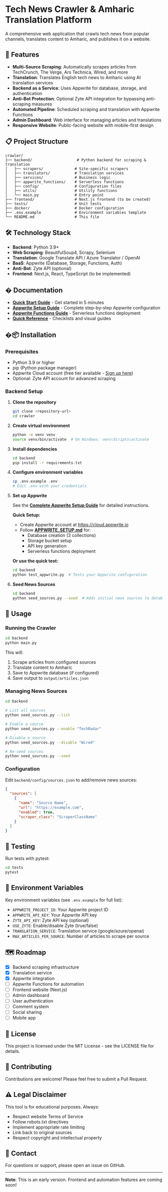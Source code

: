 # Tech News Crawler & Amharic Translation Platform

A comprehensive web application that crawls tech news from popular channels, translates content to Amharic, and publishes it on a website.

## 🚀 Features

- **Multi-Source Scraping**: Automatically scrapes articles from TechCrunch, The Verge, Ars Technica, Wired, and more
- **Translation**: Translates English tech news to Amharic using AI translation services
- **Backend as a Service**: Uses Appwrite for database, storage, and authentication
- **Anti-Bot Protection**: Optional Zyte API integration for bypassing anti-scraping measures
- **Automated Pipeline**: Scheduled scraping and translation with Appwrite Functions
- **Admin Dashboard**: Web interface for managing articles and translations
- **Responsive Website**: Public-facing website with mobile-first design

## 📋 Project Structure

```
crawler/
├── backend/                    # Python backend for scraping & translation
│   ├── scrapers/              # Site-specific scrapers
│   ├── translators/           # Translation services
│   ├── services/              # Business logic
│   ├── appwrite_functions/    # Serverless functions
│   ├── config/                # Configuration files
│   ├── utils/                 # Utility functions
│   └── main.py                # Entry point
├── frontend/                  # Next.js frontend (to be created)
├── tests/                     # Unit tests
├── docker/                    # Docker configuration
├── .env.example               # Environment variables template
└── README.md                  # This file
```

## 🛠️ Technology Stack

- **Backend**: Python 3.9+
- **Web Scraping**: BeautifulSoup4, Scrapy, Selenium
- **Translation**: Google Translate API / Azure Translator / OpenAI
- **BaaS**: Appwrite (Database, Storage, Functions, Auth)
- **Anti-Bot**: Zyte API (optional)
- **Frontend**: Next.js, React, TypeScript (to be implemented)

## � Documentation

- **[Quick Start Guide](QUICKSTART.md)** - Get started in 5 minutes
- **[Appwrite Setup Guide](docs/APPWRITE_SETUP.md)** - Complete step-by-step Appwrite configuration
- **[Appwrite Functions Guide](docs/APPWRITE_FUNCTIONS.md)** - Serverless functions deployment
- **[Quick Reference](docs/APPWRITE_QUICK_REFERENCE.md)** - Checklists and visual guides

## �📦 Installation

### Prerequisites

- Python 3.9 or higher
- pip (Python package manager)
- Appwrite Cloud account (free tier available - [Sign up here](https://cloud.appwrite.io))
- Optional: Zyte API account for advanced scraping

### Backend Setup

1. **Clone the repository**
   ```bash
   git clone <repository-url>
   cd crawler
   ```

2. **Create virtual environment**
   ```bash
   python -m venv venv
   source venv/bin/activate  # On Windows: venv\Scripts\activate
   ```

3. **Install dependencies**
   ```bash
   cd backend
   pip install -r requirements.txt
   ```

4. **Configure environment variables**
   ```bash
   cp .env.example .env
   # Edit .env with your credentials
   ```

5. **Set up Appwrite**
   
   See the **[Complete Appwrite Setup Guide](docs/APPWRITE_SETUP.md)** for detailed instructions.
   
   **Quick Setup:**
   - Create Appwrite account at https://cloud.appwrite.io
   - Follow **[APPWRITE_SETUP.md](docs/APPWRITE_SETUP.md)** for:
     - Database creation (3 collections)
     - Storage bucket setup
     - API key generation
     - Serverless functions deployment
   
   **Or use the quick test:**
   ```bash
   cd backend
   python test_appwrite.py  # Tests your Appwrite configuration
   ```

6. **Seed News Sources**
   ```bash
   cd backend
   python seed_sources.py --seed  # Adds initial news sources to database
   ```

## 🚀 Usage

### Running the Crawler

```bash
cd backend
python main.py
```

This will:
1. Scrape articles from configured sources
2. Translate content to Amharic
3. Save to Appwrite database (if configured)
4. Save output to `output/articles.json`

### Managing News Sources

```bash
cd backend

# List all sources
python seed_sources.py --list

# Enable a source
python seed_sources.py --enable "TechRadar"

# Disable a source
python seed_sources.py --disable "Wired"

# Re-seed sources
python seed_sources.py --seed
```

### Configuration

Edit `backend/config/sources.json` to add/remove news sources:

```json
{
  "sources": [
    {
      "name": "Source Name",
      "url": "https://example.com",
      "enabled": true,
      "scraper_class": "ScraperClassName"
    }
  ]
}
```

## 🧪 Testing

Run tests with pytest:

```bash
cd tests
pytest
```

## 📝 Environment Variables

Key environment variables (see `.env.example` for full list):

- `APPWRITE_PROJECT_ID`: Your Appwrite project ID
- `APPWRITE_API_KEY`: Your Appwrite API key
- `ZYTE_API_KEY`: Zyte API key (optional)
- `USE_ZYTE`: Enable/disable Zyte (true/false)
- `TRANSLATION_SERVICE`: Translation service (google/azure/openai)
- `MAX_ARTICLES_PER_SOURCE`: Number of articles to scrape per source

## 🗺️ Roadmap

- [x] Backend scraping infrastructure
- [x] Translation service
- [x] Appwrite integration
- [ ] Appwrite Functions for automation
- [ ] Frontend website (Next.js)
- [ ] Admin dashboard
- [ ] User authentication
- [ ] Comment system
- [ ] Social sharing
- [ ] Mobile app

## 📄 License

This project is licensed under the MIT License - see the LICENSE file for details.

## 🤝 Contributing

Contributions are welcome! Please feel free to submit a Pull Request.

## ⚠️ Legal Disclaimer

This tool is for educational purposes. Always:
- Respect website Terms of Service
- Follow robots.txt directives
- Implement appropriate rate limiting
- Link back to original sources
- Respect copyright and intellectual property

## 📧 Contact

For questions or support, please open an issue on GitHub.

---

**Note**: This is an early version. Frontend and automation features are coming soon!
